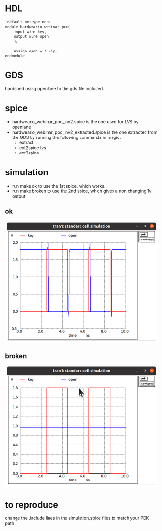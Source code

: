 # HDL

    `default_nettype none
    module hardweario_webinar_poc(
        input wire key,
        output wire open
        );

        assign open = ! key;
    endmodule

# GDS

hardened using openlane to the gds file included.

# spice

* hardweario_webinar_poc_inv2.spice is the one used for LVS by openlane
* hardweario_webinar_poc_inv2_extracted.spice is the one extracted from the GDS by running the following commands in magic:
    *    extract
    *    ext2spice lvs
    *    ext2spice

# simulation

* run make ok to use the 1st spice, which works.
* run make broken to use the 2nd spice, which gives a non changing 1v output

## ok

![ok](./ok.png)

## broken

![broken](./broken.png)

# to reproduce

change the .include lines in the simulation.spice files to match your PDK path
